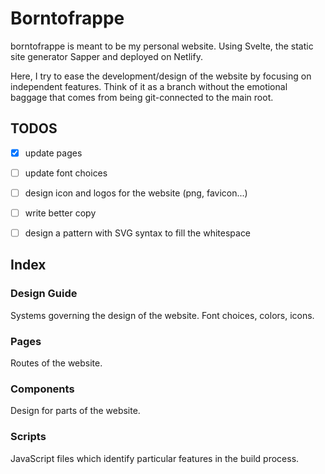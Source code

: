 # Borntofrappe

borntofrappe is meant to be my personal website. Using Svelte, the static site generator Sapper and deployed on Netlify.

Here, I try to ease the development/design of the website by focusing on independent features. Think of it as a branch without the emotional baggage that comes from being git-connected to the main root.

## TODOS

- [x] update pages

- [ ] update font choices

- [ ] design icon and logos for the website (png, favicon...)

- [ ] write better copy

- [ ] design a pattern with SVG syntax to fill the whitespace

## Index

### Design Guide

Systems governing the design of the website. Font choices, colors, icons.

### Pages

Routes of the website.

### Components

Design for parts of the website.

### Scripts

JavaScript files which identify particular features in the build process.
